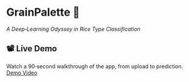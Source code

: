 # GrainPalette 🌾  
*A Deep‑Learning Odyssey in Rice Type Classification*

## 📽️ Live Demo
Watch a 90‑second walkthrough of the app, from upload to prediction.  
[Demo Video](https://drive.google.com/file/d/1VML8l14Xu-J0RRLRPRxJ8EESaH7wMw9S/view?usp=sharing)

